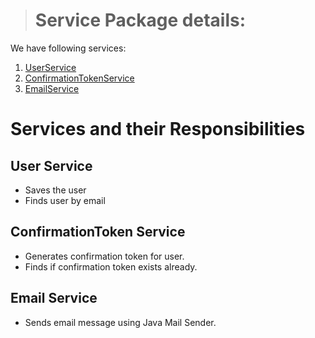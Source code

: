 ># Service Package details:

We have following services:

1. [UserService](#user-service)
2. [ConfirmationTokenService](#confirmationtoken-service)
3. [EmailService](#email-service)

# Services and their Responsibilities

## User Service
- Saves the user
- Finds user by email

## ConfirmationToken Service
- Generates confirmation token for user.
- Finds if confirmation token exists already.

## Email Service
- Sends email message using Java Mail Sender.
